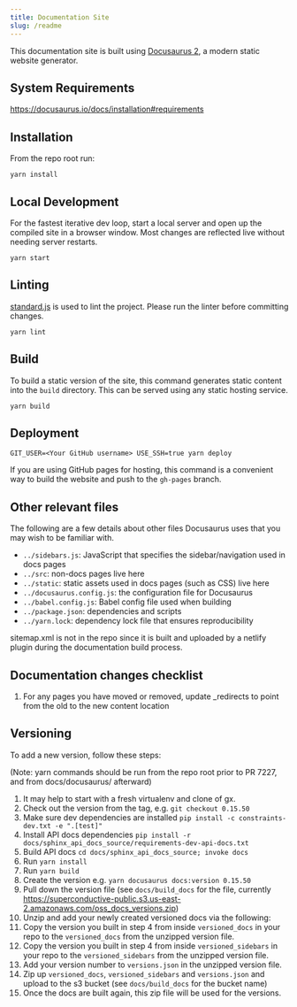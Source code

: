 ```yaml
---
title: Documentation Site
slug: /readme
---
```


This documentation site is built using [Docusaurus 2](https://v2.docusaurus.io/), a modern static website generator.

## System Requirements

https://docusaurus.io/docs/installation#requirements

## Installation

From the repo root run:

```console
yarn install
```

## Local Development

For the fastest iterative dev loop, start a local server and open up the compiled site in a browser window. Most changes are reflected live without needing server restarts.

```console
yarn start
```

## Linting

[standard.js](https://standardjs.com/) is used to lint the project. Please run the linter before committing changes.

```console
yarn lint
```

## Build

To build a static version of the site, this command generates static content into the `build` directory. This can be served using any static hosting service.

```console
yarn build
```

## Deployment

```console
GIT_USER=<Your GitHub username> USE_SSH=true yarn deploy
```

If you are using GitHub pages for hosting, this command is a convenient way to build the website and push to the `gh-pages` branch.

## Other relevant files

The following are a few details about other files Docusaurus uses that you may wish to be familiar with.

- `../sidebars.js`: JavaScript that specifies the sidebar/navigation used in docs pages
- `../src`: non-docs pages live here
- `../static`: static assets used in docs pages (such as CSS) live here
- `../docusaurus.config.js`: the configuration file for Docusaurus
- `../babel.config.js`: Babel config file used when building
- `../package.json`: dependencies and scripts
- `../yarn.lock`: dependency lock file that ensures reproducibility

sitemap.xml is not in the repo since it is built and uploaded by a netlify plugin during the documentation build process. 

## Documentation changes checklist

1. For any pages you have moved or removed, update _redirects to point from the old to the new content location


## Versioning

To add a new version, follow these steps:

(Note: yarn commands should be run from the repo root prior to PR 7227, and from docs/docusaurus/ afterward)

1. It may help to start with a fresh virtualenv and clone of gx.
2. Check out the version from the tag, e.g. `git checkout 0.15.50`
3. Make sure dev dependencies are installed `pip install -c constraints-dev.txt -e ".[test]"`
4. Install API docs dependencies `pip install -r docs/sphinx_api_docs_source/requirements-dev-api-docs.txt`
5. Build API docs `cd docs/sphinx_api_docs_source; invoke docs`
6. Run `yarn install`
7. Run `yarn build`
8. Create the version e.g. `yarn docusaurus docs:version 0.15.50`
9. Pull down the version file (see `docs/build_docs` for the file, currently https://superconductive-public.s3.us-east-2.amazonaws.com/oss_docs_versions.zip)
10. Unzip and add your newly created versioned docs via the following:
11. Copy the version you built in step 4 from inside `versioned_docs` in your repo to the `versioned_docs` from the unzipped version file.
12. Copy the version you built in step 4 from inside `versioned_sidebars` in your repo to the `versioned_sidebars` from the unzipped version file.
13. Add your version number to `versions.json` in the unzipped version file.
14. Zip up `versioned_docs`, `versioned_sidebars` and `versions.json` and upload to the s3 bucket (see `docs/build_docs` for the bucket name)
15. Once the docs are built again, this zip file will be used for the versions.
